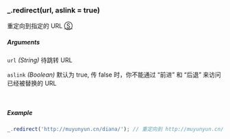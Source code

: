 ### _.redirect(url, aslink = true)

重定向到指定的 URL [&#x24C8;](https://github.com/MuYunyun/diana/blob/master/src/browser/http/redirect.ts "View in source")

##### Arguments
`url` *(String)* 待跳转 URL

`aslink` *(Boolean)* 默认为 true, 传 false 时，你不能通过 “前进” 和 “后退” 来访问已经被替换的 URL

&nbsp;&nbsp;

##### Example
```js
_.redirect('http://muyunyun.cn/diana/'); // 重定向到 http://muyunyun.cn/diana/ 这个网址
```